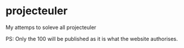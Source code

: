 # projecteuler
My attemps to soleve all projecteuler

PS:
  Only the 100 will be published as it is what the website authorises.

